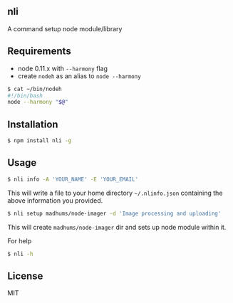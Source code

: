 ## nli

A command setup node module/library

## Requirements

* node 0.11.x with `--harmony` flag
* create `nodeh` as an alias to `node --harmony`

```sh
$ cat ~/bin/nodeh
#!/bin/bash
node --harmony "$@"
```

## Installation

```sh
$ npm install nli -g
```

## Usage

```sh
$ nli info -A 'YOUR_NAME' -E 'YOUR_EMAIL'
```

This will write a file to your home directory `~/.nlinfo.json` containing
the above information you provided.

```sh
$ nli setup madhums/node-imager -d 'Image processing and uploading'
```

This will create `madhums/node-imager` dir and sets up node module within it.

For help

```sh
$ nli -h
```

## License

MIT
